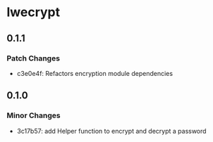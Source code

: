 # lwecrypt

## 0.1.1

### Patch Changes

- c3e0e4f: Refactors encryption module dependencies

## 0.1.0

### Minor Changes

- 3c17b57: add Helper function to encrypt and decrypt a password
